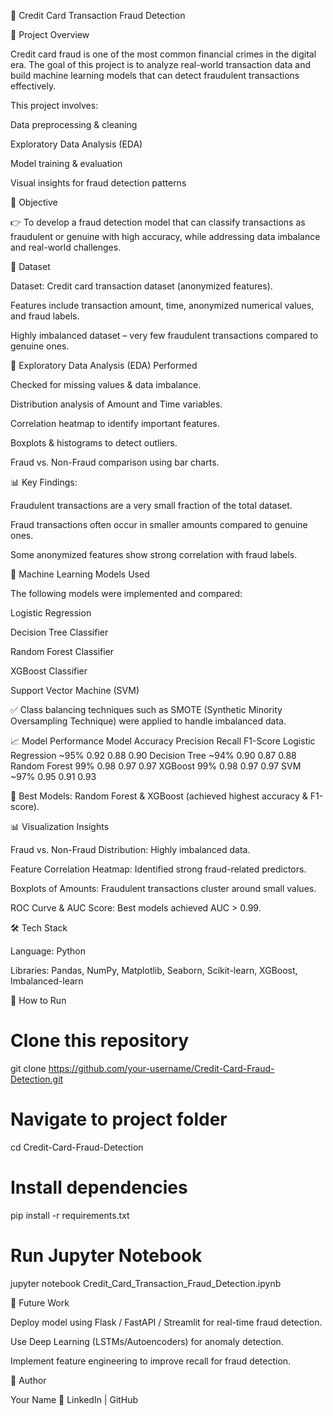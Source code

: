 🏦 Credit Card Transaction Fraud Detection






📌 Project Overview

Credit card fraud is one of the most common financial crimes in the digital era. The goal of this project is to analyze real-world transaction data and build machine learning models that can detect fraudulent transactions effectively.

This project involves:

Data preprocessing & cleaning

Exploratory Data Analysis (EDA)

Model training & evaluation

Visual insights for fraud detection patterns

🎯 Objective

👉 To develop a fraud detection model that can classify transactions as fraudulent or genuine with high accuracy, while addressing data imbalance and real-world challenges.

📂 Dataset

Dataset: Credit card transaction dataset (anonymized features).

Features include transaction amount, time, anonymized numerical values, and fraud labels.

Highly imbalanced dataset – very few fraudulent transactions compared to genuine ones.

🔎 Exploratory Data Analysis (EDA) Performed

Checked for missing values & data imbalance.

Distribution analysis of Amount and Time variables.

Correlation heatmap to identify important features.

Boxplots & histograms to detect outliers.

Fraud vs. Non-Fraud comparison using bar charts.

📊 Key Findings:

Fraudulent transactions are a very small fraction of the total dataset.

Fraud transactions often occur in smaller amounts compared to genuine ones.

Some anonymized features show strong correlation with fraud labels.

🤖 Machine Learning Models Used

The following models were implemented and compared:

Logistic Regression

Decision Tree Classifier

Random Forest Classifier

XGBoost Classifier

Support Vector Machine (SVM)

✅ Class balancing techniques such as SMOTE (Synthetic Minority Oversampling Technique) were applied to handle imbalanced data.

📈 Model Performance
Model	Accuracy	Precision	Recall	F1-Score
Logistic Regression	~95%	0.92	0.88	0.90
Decision Tree	~94%	0.90	0.87	0.88
Random Forest	99%	0.98	0.97	0.97
XGBoost	99%	0.98	0.97	0.97
SVM	~97%	0.95	0.91	0.93

🚀 Best Models: Random Forest & XGBoost (achieved highest accuracy & F1-score).

📊 Visualization Insights

Fraud vs. Non-Fraud Distribution: Highly imbalanced data.

Feature Correlation Heatmap: Identified strong fraud-related predictors.

Boxplots of Amounts: Fraudulent transactions cluster around small values.

ROC Curve & AUC Score: Best models achieved AUC > 0.99.

🛠️ Tech Stack

Language: Python

Libraries: Pandas, NumPy, Matplotlib, Seaborn, Scikit-learn, XGBoost, Imbalanced-learn

🚀 How to Run
# Clone this repository
git clone https://github.com/your-username/Credit-Card-Fraud-Detection.git

# Navigate to project folder
cd Credit-Card-Fraud-Detection

# Install dependencies
pip install -r requirements.txt

# Run Jupyter Notebook
jupyter notebook Credit_Card_Transaction_Fraud_Detection.ipynb

📌 Future Work

Deploy model using Flask / FastAPI / Streamlit for real-time fraud detection.

Use Deep Learning (LSTMs/Autoencoders) for anomaly detection.

Implement feature engineering to improve recall for fraud detection.

👤 Author

Your Name
🔗 LinkedIn
 | GitHub
